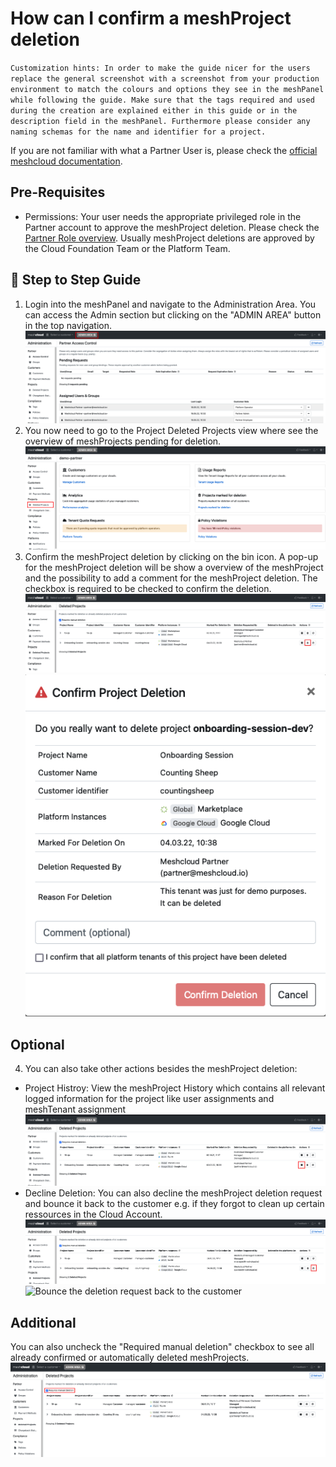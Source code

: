 # How can I confirm a meshProject deletion

`Customization hints:
In order to make the guide nicer for the users replace the general screenshot with a screenshot from your production environment to match the colours and options they see in the meshPanel while following the guide. Make sure that the tags required and used during the creation are explained either in this guide or in the description field in the meshPanel. Furthermore please consider any naming schemas for the name and identifier for a project.`

If you are not familiar with what a Partner User is, please check the [official meshcloud documentation](https://docs.meshcloud.io/docs/administration.index.html#docsNav).

## Pre-Requisites
- Permissions: Your user needs the appropriate privileged role in the Partner account to approve the meshProject deletion. Please check the [Partner Role overview](https://docs.meshcloud.io/docs/administration.index.html#docsNav). Usually meshProject deletions are approved by the Cloud Foundation Team or the Platform Team.

## :shoe: Step to Step Guide
1. Login into the meshPanel and navigate to the Administration Area. You can access the Admin section but clicking on the "ADMIN AREA" button in the top navigation.
![Select Admin Area in the top navigation bar](.././assets/partner/navigate-to-admin-area.png "Go to the Admin Area")
2. You now need to go to the Project Deleted Projects view where see the overview of meshProjects pending for deletion.
![Select Project - Deleted Projects menu item on the left side](../assets/partner/navigate-to-project-deletion.png "Deleted Projects")
3. Confirm the meshProject deletion by clicking on the bin icon. A pop-up for the meshProject deletion will be show a overview of the meshProject and the possibility to add a comment for the meshProject deletion. The checkbox is required to be checked to confirm the deletion.
![Click the bin icon to confirm the meshProject deletion](../assets/partner/navigate-to-project-deletion2.png "Confirm meshProject deletion")
![Review the Deletion request and give final meshProject deletion confirmation](../assets/partner/confirm-project-deletion.png "Confirm Deletion")

## Optional
4. You can also take other actions besides the meshProject deletion:
- Project Histroy: View the meshProject History which contains all relevant logged information for the project like user assignments and meshTenant assignment
![Click the Archive icon to access the meshProject history](../assets/partner/navigate-to-project-history.png "Access the meshProject history")
- Decline Deletion: You can also decline the meshProject deletion request and bounce it back to the customer e.g. if they forgot to clean up certain ressources in the Cloud Account.
![Click the decline icon to decline the meshProject deletion](../assets/partner/naviagte-to-decline-meshProject-deletion.png "Decline meshProject deletion")
![Bounce the deletion request back to the customer](../assets/partner/decline-project-deletion.png.png "Decline meshProject deletion")

## Additional
You can also uncheck the "Required manual deletion" checkbox to see all already confirmed or automatically deleted meshProjects.
![uncheck the "Required manual deletion" checkbox](../assets/partner/all-deleted-meshprojects.png)